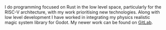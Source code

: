 I do programming focused on Rust in the low level space, particularly for the RISC-V architecture, with my work prioritising new technologies. Along with low level development I have worked in integrating my physics realistic magic system library for Godot. My newer work can be found on [GitLab](https://gitlab.com/CocytusDEDI).

